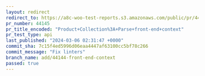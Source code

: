 ```yaml
---
layout: redirect
redirect_to: https://a8c-woo-test-reports.s3.amazonaws.com/public/pr/44145/api/index.html
pr_number: 44145
pr_title_encoded: "Product+Collection%3A+Parse+front-end+context"
pr_test_type: api
last_published: "2024-03-06 02:31:47 +0000"
commit_sha: 7c15f4ed5996d06eaa4447af63100cc5bf78c266
commit_message: "Fix linters"
branch_name: add/44144-front-end-context
passed: true
---
```

